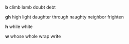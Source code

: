 **b**
climb
lamb
doubt
debt

**gh**
high
light
daughter
through
naughty
neighbor
frighten

**h**
while
white

**w**
whose
whole
wrap
write
